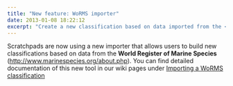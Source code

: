 ```yaml
---
title: "New feature: WoRMS importer"
date: 2013-01-08 18:22:12
excerpt: "Create a new classification based on data imported from the <strong>World Register of Marine Species</strong>"
---
```


Scratchpads are now using a new importer that allows users to build new classifications based on data from the <strong>World Register of Marine Species</strong> (http://www.marinespecies.org/about.php).
You can find detailed documentation of this new tool in our wiki pages under <a href="http://help.scratchpads.eu/w/Importing_a_WoRMS_classification">Importing a WoRMS classification</a>
